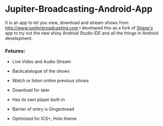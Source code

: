Jupiter-Broadcasting-Android-App
================================

It is an app to let you view, download and stream shows from http://www.jupiterbroadcasting.com
I developed this as a fork of [Shane's](https://github.com/ShaneQful/Jupiter-Broadcasting-Android-App) app to try out the new shiny Android Studio IDE and all the things in Android development.

### Fetures:

* Live Video and Audio Stream

* Backcatalogue of the shows

* Watch or listen online previous shows

* Download for later

* Has its own player built-in

* Barrier of entry is Gingerbread

* Optimized for ICS+, Holo theme



